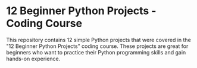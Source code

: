 # 12 Beginner Python Projects - Coding Course

This repository contains 12 simple Python projects that were covered in the "12 Beginner Python Projects" coding course. These projects are great for beginners who want to practice their Python programming skills and gain hands-on experience.


